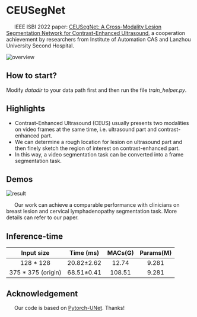 # CEUSegNet
&ensp; &ensp; IEEE ISBI 2022 paper: [CEUSegNet: A Cross-Modality Lesion Segmentation Network for Contrast-Enhanced Ultrasound](https://ieeexplore.ieee.org/abstract/document/9761594), a cooperation achievement by researchers from Institute of Automation CAS and Lanzhou University Second Hospital.

![overview](https://user-images.githubusercontent.com/57392333/176909137-4ea310ab-7e16-4ae4-b7bc-1d26620ef496.jpg)

## How to start?
Modify *datadir* to your data path first and then run the file *train_helper.py*.

## Highlights
- Contrast-Enhanced Ultrasound (CEUS) usually presents two modalities on video frames at the same time, i.e. ultrasound part and contrast-enhanced part.
- We can determine a rough location for lesion on ultrasound part and then finely sketch the region of interest on contrast-enhanced part.
- In this way, a video segmentation task can be converted into a frame segmentation task.

## Demos
![result](https://user-images.githubusercontent.com/57392333/176909977-20e9755b-1fe8-4b88-a278-1a635d1f3779.jpg)

&ensp; &ensp; Our work can achieve a comparable performance with clinicians on breast lesion and cervical lymphadenopathy segmentation task. More details can refer to our paper.

## Inference-time
| Input size | Time (ms) | MACs(G) | Params(M) |
| :--------: | :--: | :---: | :----: |
|128 * 128   | 20.82±2.62 | 12.74 | 9.281 |
|375 * 375 (origin)   | 68.51±0.41 | 108.51 | 9.281 |

## Acknowledgement
&ensp; &ensp; Our code is based on [Pytorch-UNet](https://github.com/milesial/Pytorch-UNet). Thanks!
